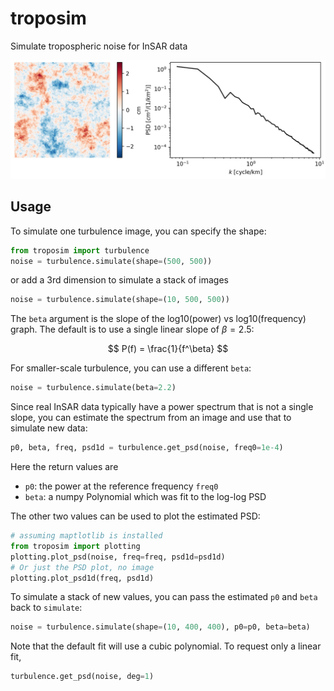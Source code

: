 # troposim

Simulate tropospheric noise for InSAR data

![](docs/example.jpg)

## Usage

To simulate one turbulence image, you can specify the shape:
```python
from troposim import turbulence
noise = turbulence.simulate(shape=(500, 500))
```
or add a 3rd dimension to simulate a stack of images

```python
noise = turbulence.simulate(shape=(10, 500, 500))
```

The `beta` argument is the slope of the log10(power) vs log10(frequency) graph.
The default is to use a single linear slope of $\beta = 2.5$:

$$
P(f) = \frac{1}{f^\beta}
$$

For smaller-scale turbulence, you can use a different `beta`:
```python
noise = turbulence.simulate(beta=2.2)
```

Since real InSAR data typically have a power spectrum that is not a single slope, you can estimate the spectrum from an image and use that to simulate new data:
```python
p0, beta, freq, psd1d = turbulence.get_psd(noise, freq0=1e-4)
```
Here the return values are
- `p0`: the power at the reference frequency `freq0`
- `beta`: a numpy Polynomial which was fit to the log-log PSD

The other two values can be used to plot the estimated PSD:
```python
# assuming maptlotlib is installed
from troposim import plotting 
plotting.plot_psd(noise, freq=freq, psd1d=psd1d)
# Or just the PSD plot, no image
plotting.plot_psd1d(freq, psd1d)
```

To simulate a stack of new values, you can pass the estimated `p0` and `beta` back to `simulate`:
```python
noise = turbulence.simulate(shape=(10, 400, 400), p0=p0, beta=beta)
```
Note that the default fit will use a cubic polynomial. 
To request only a linear fit,
```python
turbulence.get_psd(noise, deg=1)
```
